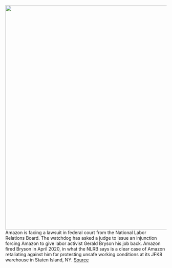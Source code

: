 <img src='https://cdn.vox-cdn.com/thumbor/DvA2f0auvLwJpmcbzoCL8rSKe3E=/0x0:2040x1360/1200x800/filters:focal(857x517:1183x843)/cdn.vox-cdn.com/uploads/chorus_image/image/70638537/acastro_181114_1777_amazon_hq2_0001.0.jpg' width='700px' /><br/>
Amazon is facing a lawsuit in federal court from the National Labor Relations Board. The watchdog has asked a judge to issue an injunction forcing Amazon to give labor activist Gerald Bryson his job back. Amazon fired Bryson in April 2020, in what the NLRB says is a clear case of Amazon retaliating against him for protesting unsafe working conditions at its JFK8 warehouse in Staten Island, NY.
<a href='https://www.theverge.com/2022/3/17/22983692/nlrb-amazon-labor-activism-gerald-bryson-jfk8-warehouse-injunction'> Source <a/>